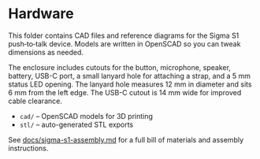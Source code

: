 # Hardware

This folder contains CAD files and reference diagrams for the Sigma S1
push‑to‑talk device. Models are written in OpenSCAD so you can tweak
dimensions as needed.

The enclosure includes cutouts for the button, microphone, speaker, battery,
USB-C port, a small lanyard hole for attaching a strap, and a 5 mm status LED
opening. The lanyard hole measures 12 mm in diameter and sits 6 mm from the left
edge. The USB-C cutout is 14 mm wide for improved cable clearance.

- `cad/` – OpenSCAD models for 3D printing
- `stl/` – auto-generated STL exports

See [docs/sigma-s1-assembly.md](../docs/sigma-s1-assembly.md) for a full
bill of materials and assembly instructions.
